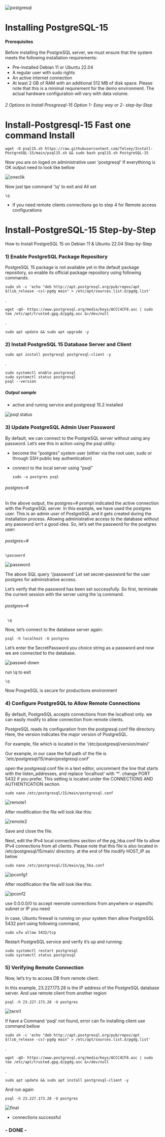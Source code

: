 ![postgresql](https://www.vectorlogo.zone/logos/postgresql/postgresql-horizontal.svg)

# Installing PostgreSQL-15

#### Prerequisites

Before installing the PostgreSQL server, we must ensure that the system meets the following installation requirements:

- Pre-Installed Debian 11 or Ubuntu 22.04
- A regular user with sudo rights
- An active internet connection
- At least 2 GB of RAM with an additional 512 MB of disk space. Please note that this is a minimal requirement for the demo environment. The actual        hardware configuration will vary with data volume.

###### 2 Options to Install Prosgresql-15  Option 1- Easy way or 2- step-by-Step

# Install-Postgresql-15 Fast one command Install

    wget -O psql15.sh https://raw.githubusercontent.com/Telxey/Install-PostgreSQL-15/main/psql15.sh && sudo bash psql15.sh PostgreSQL-15
Now you are on loged on administrative user 'postgresql' If everythinng is OK output need to look like bellow

![oneclik](https://user-images.githubusercontent.com/131807761/235279045-fab02cc4-25e0-4411-be6e-73f23de76bb3.png)

Now just tpe command '\q' to exit and All set

    \q

- If you need remote clients connections go to step  4 for Remote access configurations

# Install-PostgreSQL-15  Step-by-Step
How to Install PostgreSQL 15 on Debian  11 &amp; Ubuntu 22.04 Step-by-Step


### 1) Enable PostgreSQL Package Repository

PostgreSQL 15 package is not available yet in the default package repository, so enable its official package repository using following commands.

    sudo sh -c 'echo "deb http://apt.postgresql.org/pub/repos/apt $(lsb_release -cs)-pgdg main" > /etc/apt/sources.list.d/pgdg.list'
.

    wget -qO- https://www.postgresql.org/media/keys/ACCC4CF8.asc | sudo tee /etc/apt/trusted.gpg.d/pgdg.asc &>/dev/null
.

    sudo apt update && sudo apt upgrade -y

### 2) Install PostgreSQL 15 Database Server and Client

    sudo apt install postgresql postgresql-client -y
.
    
    sudo systemctl enable postgresql
    sudo systemctl status postgresql
    psql --version
 ##### Output sample    
  - active and runing service and postgresql 15.2 installed  

![psql status](https://user-images.githubusercontent.com/131807761/235043529-4148f7a1-e8ac-4da9-a53f-7618c84db1a0.png)

### 3) Update PostgreSQL Admin User Password

By default, we can connect to the PostgreSQL server without using any password. Let’s see this in action using the psql utility:

 - become the “postgres” system user (either via the root user, sudo or through SSH public key authentication)
 - connect to the local server using “psql”

       sudo -u postgres psql
###### postgres=#


In the above output, the postgres=#  prompt indicated the active connection with the PostgreSQL server.
In this example, we have used the postgres user. This is an admin user of PostgreSQL and it gets created during the installation process.
Allowing administrative access to the database without any password isn’t a good idea. So, let’s set the password for the postgres user:


###### postgres=# 
    \password
![password](https://user-images.githubusercontent.com/131807761/235136842-0ab37a18-ac6e-4b71-a851-a18ac0d896ed.png)

The above SQL query '/password' Let set secret-password for the user postgres for administrative access. 

Let’s verify that the password has been set successfully. So first, terminate the current session with the server using the \q command.

###### postgres=#
     \q


Now, let’s connect to the database server again:

    psql -h localhost -U postgres

Let’s enter the SecretPassword you choice string as a password and now we are connected to the database.

![passwd-down](https://user-images.githubusercontent.com/131807761/235140826-81d3f944-2df7-479c-8393-532e18f89bd9.png)

run \q to exit

    \q 

Now PosgreSQL is secure for productions environment

### 4) Configure PostgreSQL to Allow Remote Connections

By default, PostgreSQL accepts connections from the localhost only. we can easily modify to allow connection from remote clients.

PostgreSQL reads its configuration from the postgresql.conf file directory. Here, the version indicates the major version of PostgreSQL.
       
   For example, file which is located in the '/etc/postgresql/version/main/'
   
   Our example, in our case the full path of the file is '/etc/postgresql/15/main/postgresql.conf'

open the postgresql.conf file in a text editor, uncomment the line that starts with the listen_addresses, and replace ‘localhost’ with ‘*’.
change PORT 5432 if you prefer, This setting is located under the CONNECTIONS AND AUTHENTICATION section. 
   
    sudo nano /etc/postgresql/15/main/postgresql.conf    

![remote1](https://user-images.githubusercontent.com/131807761/235156452-17089268-7d95-48dd-8f88-b2288ddbda88.png)


After modification the file will look like this:

![remote2](https://user-images.githubusercontent.com/131807761/235159394-6326b82e-e93e-44bc-86b2-d40c35d0c698.png)

Save and close the file.

Next, edit the IPv4 local connections section of the pg_hba.conf file to allow IPv4 connections from all clients. Please note that this file is also located in /etc/postgresql/15/main/ directory. at the end of file modify HOST_IP as below

    sudo nano /etc/postgresql/15/main/pg_hba.conf

![ipconfg1](https://user-images.githubusercontent.com/131807761/235167670-a7d71816-4b2c-42a9-9ba2-63f95b6d33b5.png)

After modification the file will look like this:

![ipconf2](https://user-images.githubusercontent.com/131807761/235168921-c69b2088-02ee-417c-a1c2-8f303dad7ddc.png)

use 0.0.0.0/0 to accept reemote connections from anywhere or espesific subnet or IP you need

In case, Ubuntu firewall is running on your system then allow PostgreSQL 5432 port using following command,

    sudo ufw allow 5432/tcp
Restart PostgreSQL service and verify it’s up and running:

    sudo systemctl restart postgresql
    sudo systemctl status postgresql

### 5) Verifying Remote Connection

Now, let’s try to access DB from remote client.

In this example, 23.227.173.28 is the IP address of the PostgreSQL database server. And use remote client from another region

    psql -h 23.227.173.28 -U postgres
      
  ![term1](https://user-images.githubusercontent.com/131807761/235279166-b24e45b9-3af5-41be-bf8f-2be0778918ed.png)
  
  If have a Command 'psql' not found, error can fix installing client use command bellow
  
    sudo sh -c 'echo "deb http://apt.postgresql.org/pub/repos/apt $(lsb_release -cs)-pgdg main" > /etc/apt/sources.list.d/pgdg.list'
.    

    wget -qO- https://www.postgresql.org/media/keys/ACCC4CF8.asc | sudo tee /etc/apt/trusted.gpg.d/pgdg.asc &>/dev/null
.

    sudo apt update && sudo apt install postgresql-client -y
And run again  

    psql -h 23.227.173.28 -U postgres
    
 ![final](https://user-images.githubusercontent.com/131807761/235279888-8327947d-f8c3-4afd-a530-97b604e40cf2.png)   
    
- connections successful

### - DONE -
    
